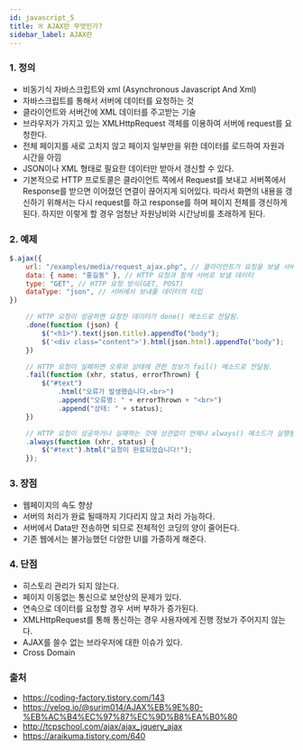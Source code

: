 ```yaml
---
id: javascript_5
title: ※ AJAX란 무엇인가?
sidebar_label: AJAX란
---
```


### 1. 정의

-   비동기식 자바스크립트와 xml (Asynchronous Javascript And Xml)
-   자바스크립트를 통해서 서버에 데이터를 요청하는 것
-   클라이언트와 서버간에 XML 데이터를 주고받는 기술
-   브라우저가 가지고 있는 XMLHttpRequest 객체를 이용하여 서버에 request를 요청한다.
-   전체 페이지를 새로 고치지 않고 페이지 일부만을 위한 데이터를 로드하여 자원과 시간을 아낌
-   JSON이나 XML 형태로 필요한 데이터만 받아서 갱신할 수 있다.
-   기본적으로 HTTP 프로토콜은 클라이언트 쪽에서 Request를 보내고 서버쪽에서 Response를 받으면 이어졌던 연결이 끊어지게 되어있다. 따라서 화면의 내용을 갱신하기 위해서는 다시 request를 하고 response를 하며 페이지 전체를 갱신하게 된다. 하지만 이렇게 할 경우 엄청난 자원낭비와 시간낭비를 초래하게 된다.

### 2. 예제

```javascript
$.ajax({
    url: "/examples/media/request_ajax.php", // 클라이언트가 요청을 보낼 서버의 URL 주소
    data: { name: "홍길동" }, // HTTP 요청과 함께 서버로 보낼 데이터
    type: "GET", // HTTP 요청 방식(GET, POST)
    dataType: "json", // 서버에서 보내줄 데이터의 타입
})

    // HTTP 요청이 성공하면 요청한 데이터가 done() 메소드로 전달됨.
    .done(function (json) {
        $("<h1>").text(json.title).appendTo("body");
        $('<div class="content">').html(json.html).appendTo("body");
    })

    // HTTP 요청이 실패하면 오류와 상태에 관한 정보가 fail() 메소드로 전달됨.
    .fail(function (xhr, status, errorThrown) {
        $("#text")
            .html("오류가 발생했습니다.<br>")
            .append("오류명: " + errorThrown + "<br>")
            .append("상태: " + status);
    })

    // HTTP 요청이 성공하거나 실패하는 것에 상관없이 언제나 always() 메소드가 실행됨.
    .always(function (xhr, status) {
        $("#text").html("요청이 완료되었습니다!");
    });
```

### 3. 장점

-   웹페이지의 속도 향상
-   서버의 처리가 완료 될때까지 기다리지 않고 처리 가능하다.
-   서버에서 Data만 전송하면 되므로 전체적인 코딩의 양이 줄어든다.
-   기존 웹에서는 불가능했던 다양한 UI를 가증하게 해준다.

### 4. 단점

-   히스토리 관리가 되지 않는다.
-   페이지 이동없는 통신으로 보안상의 문제가 있다.
-   연속으로 데이터를 요청할 경우 서버 부하가 증가된다.
-   XMLHttpRequest를 통해 통신하는 경우 사용자에게 진행 정보가 주어지지 않는다.
-   AJAX를 쓸수 없는 브라우저에 대한 이슈가 있다.
-   Cross Domain

### 출처

-   https://coding-factory.tistory.com/143
-   https://velog.io/@surim014/AJAX%EB%9E%80-%EB%AC%B4%EC%97%87%EC%9D%B8%EA%B0%80
-   http://tcpschool.com/ajax/ajax_jquery_ajax
-   https://araikuma.tistory.com/640
